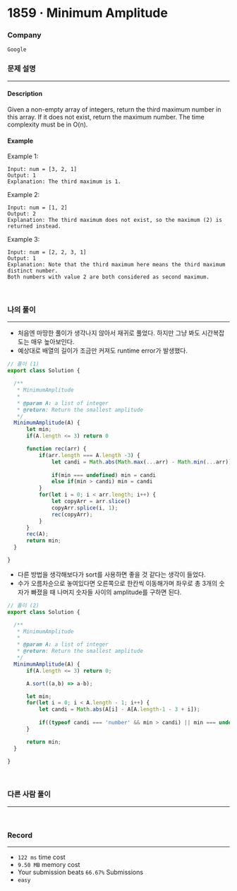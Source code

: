1859 · Minimum Amplitude
===
### Company
`Google`

### 문제 설명
---
#### Description
Given a non-empty array of integers, return the third maximum number in this array. If it does not exist, return the maximum number. The time complexity must be in O(n).

#### Example
Example 1:
```
Input: num = [3, 2, 1]
Output: 1
Explanation: The third maximum is 1.
```
Example 2:
```
Input: num = [1, 2]
Output: 2
Explanation: The third maximum does not exist, so the maximum (2) is returned instead.
```
Example 3:
```
Input: num = [2, 2, 3, 1]
Output: 1
Explanation: Note that the third maximum here means the third maximum distinct number.
Both numbers with value 2 are both considered as second maximum.
```

<br>

### 나의 풀이
---
- 처음엔 마땅한 풀이가 생각나지 않아서 재귀로 풀었다. 하지만 그냥 봐도 시간복잡도는 매우 높아보인다.
- 예상대로 배열의 길이가 조금만 커져도 runtime error가 발생했다.
```js
// 풀이 (1)
export class Solution {

  /**
   * MinimumAmplitude
   *
   * @param A: a list of integer
   * @return: Return the smallest amplitude
   */
  MinimumAmplitude(A) {
      let min;
      if(A.length <= 3) return 0

      function rec(arr) {
          if(arr.length === A.length -3) {
              let candi = Math.abs(Math.max(...arr) - Math.min(...arr))
              
              if(min === undefined) min = candi
              else if(min > candi) min = candi
          }
          for(let i = 0; i < arr.length; i++) {
              let copyArr = arr.slice()
              copyArr.splice(i, 1);
              rec(copyArr);
          }
      }
      rec(A);
      return min;
  }

}
```
- 다른 방법을 생각해보다가 sort를 사용하면 좋을 것 같다는 생각이 들었다.
- 수가 오름차순으로 놓여있다면 오른쪽으로 한칸씩 이동해가며 좌우로 총 3개의 숫자가 빠졌을 때 나머지 숫자들 사이의 amplitude를 구하면 된다.
```js
// 풀이 (2)
export class Solution {

  /**
   * MinimumAmplitude
   *
   * @param A: a list of integer
   * @return: Return the smallest amplitude
   */
  MinimumAmplitude(A) {
      if(A.length <= 3) return 0;

      A.sort((a,b) => a-b);

      let min;
      for(let i = 0; i < A.length - 1; i++) {
          let candi = Math.abs(A[i] - A[A.length-1 - 3 + i]);
          
          if((typeof candi === 'number' && min > candi) || min === undefined) min = candi;
      }

      return min;
  }

}
```
<br>

### 다른 사람 풀이
---
<br>

### Record
---
- `122 ms` time cost
- `9.50 MB` memory cost
- Your submission beats `66.67%` Submissions
- `easy`

<br>
